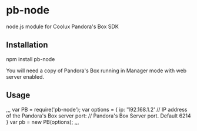 # pb-node
node.js module for Coolux Pandora's Box SDK

## Installation
npm install pb-node

You will need a copy of Pandora's Box running in Manager mode with web server enabled.

## Usage
,,,
var PB = require('pb-node');
var options = {
    ip: '192.168.1.2' // IP address of the Pandora's Box server
    port: // Pandora's Box Server port. Default 6214
}
var pb = new PB(options);
,,,
